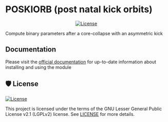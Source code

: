 # POSKIORB (post natal kick orbits)

<div align="center">

[![License](https://img.shields.io/github/license/asimazbunzel/poskiorb)](https://github.com/asimazbunzel/poskiorb/blob/main/LICENSE)

</div>

Compute binary parameters after a core-collapse with an asymmetric kick

## Documentation

Please visit the [official documentation](https://poskiorb.readthedocs.io/en/latest/index.html) for
up-to-date information about installing and using the module

## 🛡 License

[![License](https://img.shields.io/github/license/asimazbunzel/poskiorb)](https://github.com/asimazbunzel/poskiorb/blob/main/LICENSE)

This project is licensed under the terms of the GNU Lesser General Public License v2.1 (LGPLv2)
license. See [LICENSE](https://github.com/asimazbunzel/poskiorb/blob/main/LICENSE) for more
details.
